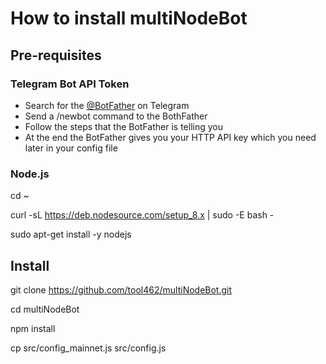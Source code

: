 # How to install multiNodeBot

## Pre-requisites

### Telegram Bot API Token

 - Search for the [@BotFather](https://telegram.me/BotFather) on Telegram
 - Send a /newbot command to the BothFather
 - Follow the steps that the BotFather is telling you
 - At the end the BotFather gives you your HTTP API key which you need later in your config file
 
 
 
 
 

### Node.js

cd ~

curl -sL https://deb.nodesource.com/setup_8.x | sudo -E bash -

sudo apt-get install -y nodejs


## Install

 git clone https://github.com/tool462/multiNodeBot.git
 
 cd multiNodeBot
 
 npm install
 
 cp src/config_mainnet.js src/config.js
 
 
